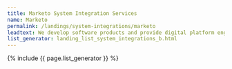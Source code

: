 ```yaml
---
title: Marketo System Integration Services
name: Marketo
permalink: /landings/system-integrations/marketo
leadtext: We develop software products and provide digital platform engineering services in across Australia, New Zeland and Asia
list_generator: landing_list_system_integrations_b.html
---
```

{% include {{ page.list_generator }} %}